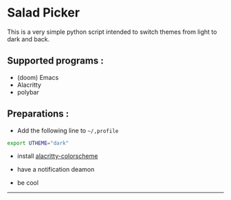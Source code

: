 # Salad Picker

This is a very simple python script intended to switch themes from light to dark and back.

## Supported programs :

- (doom) Emacs
- Alacritty
- polybar

## Preparations :

- Add the following line to `~/,profile`

``` sh
export UTHEME="dark"
```

- install [alacritty-colorscheme](https://github.com/toggle-corp/alacritty-colorscheme) 

- have a notification deamon

- be cool

-------------------------------------------------------------------------------
